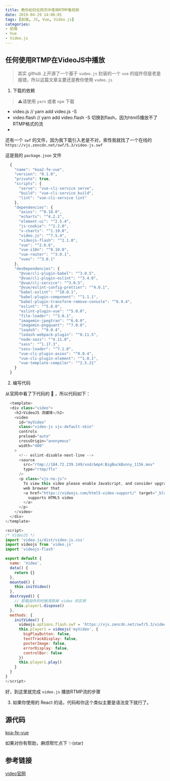 ```yaml
---
title: 教你如何在网页中使用RTMP看视频
date: 2019-04-29 14:06:01
tags: [前端, JS, Vue, Video.js]
categories: 
- 前端
- Vue
- Video.js
---
```


## 任何使用RTMP在VideoJS中播放

> 其实 github 上开源了一个基于 `vudeo.js` 封装的一个 `vue` 的组件但是老是报错，所以这篇文章主要还是教你使用 `vudeo.js`

<!-- more -->

1. 下载的依赖

> ⚠️请使用 `yarn` 或者 `npm` 下载

- video.js // yarn add video.js -S
- video.flash // yarn add video.flash -S 切换到flash，因为html5播放不了RTMP格式的流
- 
还有一个 `swf` 的文件，因为我下载引入老是不对，索性我就找了一个在线的 `https://vjs.zencdn.net/swf/5.3/video-js.swf`

这是我的 `package.json` 文件
```js
  {
    "name": "koa2-fe-vue",
    "version": "0.1.0",
    "private": true,
    "scripts": {
      "serve": "vue-cli-service serve",
      "build": "vue-cli-service build",
      "lint": "vue-cli-service lint"
    },
    "dependencies": {
      "axios": "^0.18.0",
      "echarts": "^4.2.1",
      "element-ui": "^2.5.4",
      "js-cookie": "^2.2.0",
      "v-charts": "^1.19.0",
      "video.js": "^7.5.4",
      "videojs-flash": "^2.1.0",
      "vue": "^2.6.6",
      "vue-i18n": "^8.10.0",
      "vue-router": "^3.0.1",
      "vuex": "^3.0.1"
    },
    "devDependencies": {
      "@vue/cli-plugin-babel": "^3.0.5",
      "@vue/cli-plugin-eslint": "^3.4.0",
      "@vue/cli-service": "^3.0.5",
      "@vue/eslint-config-prettier": "^4.0.1",
      "babel-eslint": "^10.0.1",
      "babel-plugin-component": "^1.1.1",
      "babel-plugin-transform-remove-console": "^6.9.4",
      "eslint": "^5.8.0",
      "eslint-plugin-vue": "^5.0.0",
      "file-loader": "^3.0.1",
      "imagemin-jpegtran": "^6.0.0",
      "imagemin-pngquant": "^7.0.0",
      "loadsh": "^0.0.4",
      "lodash-webpack-plugin": "^0.11.5",
      "node-sass": "^4.11.0",
      "sass": "^1.17.3",
      "sass-loader": "^7.1.0",
      "vue-cli-plugin-axios": "^0.0.4",
      "vue-cli-plugin-element": "^1.0.1",
      "vue-template-compiler": "^2.5.21"
    }
  }
```

2. 编写代码

从官网中看了下代码的 🌰 ，所以代码如下：

```js
  <template>
  <div class="video">
    <h2>VideoJS 流媒体</h2>
    <video
      id="myVideo"
      class="video-js vjs-default-skin"
      controls
      preload="auto"
      crossOrigin="anonymous"
      width="400"
    >
      <!-- eslint-disable-next-line -->
      <source
        src="rtmp://184.72.239.149/vod/&mp4:BigBuckBunny_115k.mov"
        type="rtmp/flv"
      />
      <p class="vjs-no-js">
        To view this video please enable JavaScript, and consider upgrading to a
        web browser that
        <a href="https://videojs.com/html5-video-support/" target="_blank">
          supports HTML5 video
        </a>
      </p>
    </video>
  </div>
</template>

<script>
/* VideoJS */
import 'video.js/dist/video-js.css'
import videojs from 'video.js'
import 'videojs-flash'

export default {
  name: 'Video',
  data() {
    return {}
  },
  mounted() {
    this.initVideo()
  },
  destroyed() {
    // 卸载组件的时候清除掉 video 的实例
    this.player1.dispose()
  },
  methods: {
    initVideo() {
      videojs.options.flash.swf = 'https://vjs.zencdn.net/swf/5.3/video-js.swf'
      this.player1 = videojs('myVideo', {
        bigPlayButton: false,
        textTrackDisplay: false,
        posterImage: false,
        errorDisplay: false,
        controlBar: false
      })
      this.player1.play()
    }
  }
}
</script>
```

好，到这里就完成 `video.js` 播放RTMP流的步骤

3. 如果你使用的 React 的话，代码和你这个类似主要是语法变下就行了。

## 源代码

[koa-fe-vue](https://github.com/MrMeiyu/koa2-fe-vue)

如果对你有帮助，麻烦帮忙点下 ✨(star)

## 参考链接

[video官网](https://github.com/videojs/video.js)